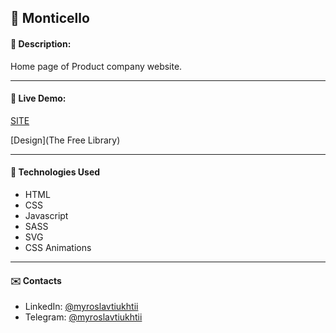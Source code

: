 ## :pushpin: Monticello

#### :memo: Description: 

Home page of Product company website.
___

#### :link: Live Demo: 
[SITE](https://https://myroslavtiukhtii.github.io/monticello/)

[Design](The Free Library)
___

#### :rocket: Technologies Used

* HTML
* CSS
* Javascript
* SASS
* SVG
* CSS Animations

___

#### :envelope: Contacts
* LinkedIn: [@myroslavtiukhtii](https://www.linkedin.com/in/myroslav-t-979a17229)
* Telegram: [@myroslavtiukhtii](https://t.me/myroslavtiukhtii)
